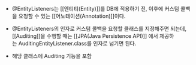 - @EntityListeners는 [[엔티티(Entity)]]를 DB에 적용하기 전, 이후에 커스텀 콜백을 요청할 수 있는 [[어노테이션(Annotation)]]이다.

- @EntityListeners의 인자로 커스텀 콜백을 요청할 클래스를 지정해주면 되는데, [[Auditing]]을 수행할 때는 [[JPA(Java Persistence API)]] 에서 제공하는 AuditingEntityListener.class를 인자로 넘기면 된다.

- 해당 클래스에 Auditing 기능을 포함
